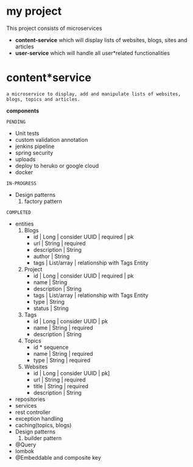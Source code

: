 # my project
This project consists of microservices
* **content-service** which will display lists of websites, blogs, sites and articles
* **user-service** which will handle all user*related functionalities

# content*service
    a microservice to display, add and manipulate lists of websites, blogs, topics and articles.

******************************components******************************

```PENDING```
   * Unit tests
   * custom validation annotation
   * jenkins pipeline
   * spring security
   * uploads
   * deploy to heruko or google cloud
   * docker

```IN-PROGRESS```
   * Design patterns
     1. factory pattern

```COMPLETED```
   * entities
     1. Blogs
           * id | Long | consider UUID | required | pk
           * url | String | required
           * description | String
           * author | String
           * tags | List/array | relationship with Tags Entity
     2. Project
           * id | Long | consider UUID | required | pk
           * name | String
           * description | String
           * tags | List/array | relationship with Tags Entity
           * type | String
           * status | String
     3. Tags                                                       
           * id | Long | consider UUID | pk
           * name | String | required
           * description | String
     4. Topics                                                     
           * id * sequence
           * name | String | required
           * type | String | required
     5. Websites                                                   
           * id | Long | consider UUID | pk]
           * url | String | required
           * title | String | required
           * description | String
   * repositories
   * services
   * rest controller
   * exception handling
   * caching(topics, blogs)
   * Design patterns
      1. builder pattern
   * @Query
   * lombok
   * @Embeddable and composite key
